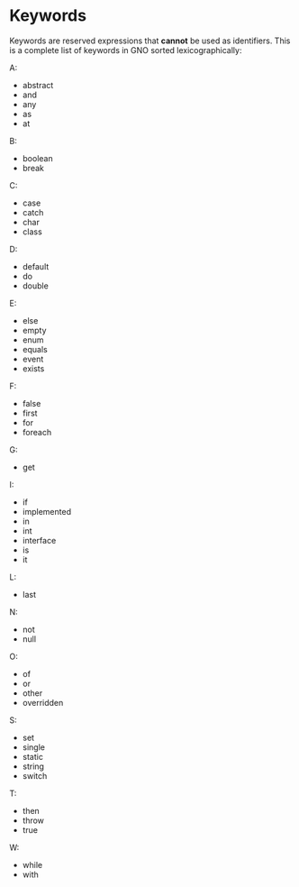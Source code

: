 # Keywords

Keywords are reserved expressions that **cannot** be used as identifiers.
This is a complete list of keywords in GNO sorted lexicographically:

A:

- abstract
- and
- any
- as
- at

B:

- boolean
- break

C:

- case
- catch
- char
- class

D:

- default
- do
- double

E:

- else
- empty
- enum
- equals
- event
- exists

F:

- false
- first
- for
- foreach

G:

- get

I:

- if
- implemented
- in
- int
- interface
- is
- it

L:

- last

N:

- not
- null

O:

- of
- or
- other
- overridden

S:

- set
- single
- static
- string
- switch

T:

- then
- throw
- true

W:

- while
- with
